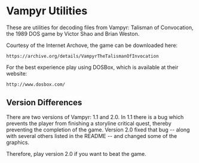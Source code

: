 Vampyr Utilities
================

These are utilities for decoding files from Vampyr: Talisman of Convocation,
the 1989 DOS game by Victor Shao and Brian Weston.

Courtesy of the Internet Archove, the game can be downloaded here:

```
https://archive.org/details/VampyrTheTalismanOfInvocation
```

For the best experience play using DOSBox, which is available at their website:

```
http://www.dosbox.com/
```

Version Differences
-------------------

There are two versions of Vampyr: 1.1 and 2.0. In 1.1 there is a bug which
prevents the player from finishing a storyline critical quest, thereby
preventing the completion of the game. Version 2.0 fixed that bug -- along with
several others listed in the README -- and changed some of the graphics.

Therefore, play version 2.0 if you want to beat the game.